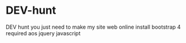 # DEV-hunt
DEV hunt
you just need to make my site web online
install bootstrap 4 required
aos jquery
javascript
